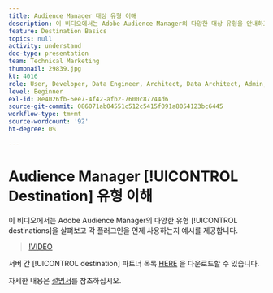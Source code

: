 ```yaml
---
title: Audience Manager 대상 유형 이해
description: 이 비디오에서는 Adobe Audience Manager의 다양한 대상 유형을 안내하고 각 대상을 언제 사용하는지에 대한 예를 제공합니다.
feature: Destination Basics
topics: null
activity: understand
doc-type: presentation
team: Technical Marketing
thumbnail: 29839.jpg
kt: 4016
role: User, Developer, Data Engineer, Architect, Data Architect, Admin, Leader
level: Beginner
exl-id: 8e4026fb-6ee7-4f42-afb2-7600c87744d6
source-git-commit: 086071ab04551c512c5415f091a8054123bc6445
workflow-type: tm+mt
source-wordcount: '92'
ht-degree: 0%

---
```


# Audience Manager [!UICONTROL Destination] 유형 이해

이 비디오에서는 Adobe Audience Manager의 다양한 유형 [!UICONTROL destinations]을 살펴보고 각 플러그인을 언제 사용하는지 예시를 제공합니다.

>[!VIDEO](https://video.tv.adobe.com/v/29839/?quality=12)

서버 간 [!UICONTROL destination] 파트너 목록 [HERE](https://docs.adobe.com/help/en/audience-manager/user-guide/overview/gdpr/assets/AAM-Partners-October2019.xlsx) 을 다운로드할 수 있습니다.

자세한 내용은 [설명서](https://experienceleague.adobe.com/docs/audience-manager/user-guide/features/destinations/destinations.html)를 참조하십시오.
